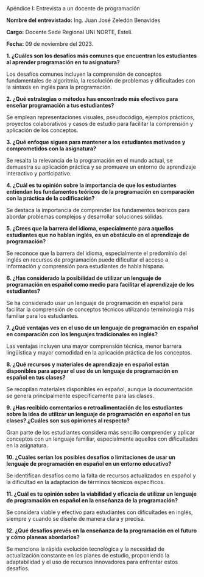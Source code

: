 <div class="att-title">Apéndice I: Entrevista a un docente de programación</div>

**Nombre del entrevistado:** Ing. Juan José Zeledón Benavides

**Cargo:** Docente Sede Regional UNI NORTE, Estelí.

**Fecha:** 09 de noviembre del 2023.

**1. ¿Cuáles son los desafíos más comunes que encuentran los estudiantes al aprender programación en tu asignatura?**

Los desafíos comunes incluyen la comprensión de conceptos fundamentales de algoritmia, la resolución de problemas y dificultades con la sintaxis en inglés para la programación.

**2. ¿Qué estrategias o métodos has encontrado más efectivos para enseñar programación a tus estudiantes?**

Se emplean representaciones visuales, pseudocódigo, ejemplos prácticos, proyectos colaborativos y casos de estudio para facilitar la comprensión y aplicación de los conceptos.

**3. ¿Qué enfoque sigues para mantener a los estudiantes motivados y comprometidos con la asignatura?**

Se resalta la relevancia de la programación en el mundo actual, se demuestra su aplicación práctica y se promueve un entorno de aprendizaje interactivo y participativo.

**4. ¿Cuál es tu opinión sobre la importancia de que los estudiantes entiendan los fundamentos teóricos de la programación en comparación con la práctica de la codificación?**

Se destaca la importancia de comprender los fundamentos teóricos para abordar problemas complejos y desarrollar soluciones sólidas.

**5. ¿Crees que la barrera del idioma, especialmente para aquellos estudiantes que no hablan inglés, es un obstáculo en el aprendizaje de programación?**

Se reconoce que la barrera del idioma, especialmente el predominio del inglés en recursos de programación puede dificultar el acceso a información y comprensión para estudiantes de habla hispana.

**6. ¿Has considerado la posibilidad de utilizar un lenguaje de programación en español como medio para facilitar el aprendizaje de los estudiantes?**

Se ha considerado usar un lenguaje de programación en español para facilitar la comprensión de conceptos técnicos utilizando terminología más familiar para los estudiantes.

**7. ¿Qué ventajas ves en el uso de un lenguaje de programación en español en comparación con los lenguajes tradicionales en inglés?**

Las ventajas incluyen una mayor comprensión técnica, menor barrera lingüística y mayor comodidad en la aplicación práctica de los conceptos.

**8. ¿Qué recursos y materiales de aprendizaje en español están disponibles para apoyar el uso de un lenguaje de programación en español en tus clases?**

Se recopilan materiales disponibles en español, aunque la documentación se genera principalmente específicamente para las clases.

**9. ¿Has recibido comentarios o retroalimentación de los estudiantes sobre la idea de utilizar un lenguaje de programación en español en tus clases? ¿Cuáles son sus opiniones al respecto?**

Gran parte de los estudiantes considera más sencillo comprender y aplicar conceptos con un lenguaje familiar, especialmente aquellos con dificultades en la asignatura.

**10. ¿Cuáles serían los posibles desafíos o limitaciones de usar un lenguaje de programación en español en un entorno educativo?**

Se identifican desafíos como la falta de recursos actualizados en español y la dificultad en la adaptación de términos técnicos específicos.

**11. ¿Cuál es tu opinión sobre la viabilidad y eficacia de utilizar un lenguaje de programación en español en la enseñanza de la programación?**

Se considera viable y efectivo para estudiantes con dificultades en inglés, siempre y cuando se diseñe de manera clara y precisa.

**12. ¿Qué desafíos prevés en la enseñanza de la programación en el futuro y cómo planeas abordarlos?**

Se menciona la rápida evolución tecnológica y la necesidad de actualización constante en los planes de estudio, proponiendo la adaptabilidad y el uso de recursos innovadores para enfrentar estos desafíos.
